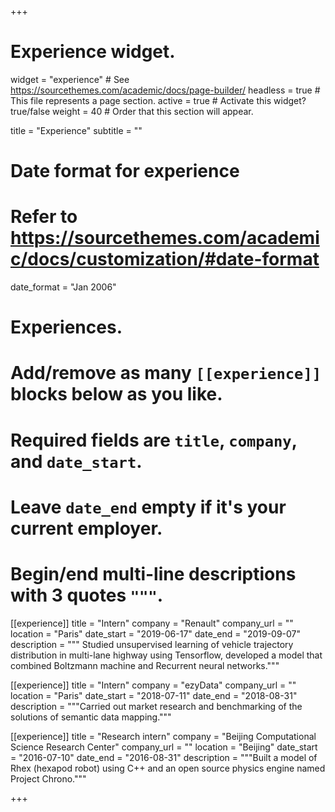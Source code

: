 +++
# Experience widget.
widget = "experience"  # See https://sourcethemes.com/academic/docs/page-builder/
headless = true  # This file represents a page section.
active = true  # Activate this widget? true/false
weight = 40  # Order that this section will appear.

title = "Experience"
subtitle = ""

# Date format for experience
#   Refer to https://sourcethemes.com/academic/docs/customization/#date-format
date_format = "Jan 2006"

# Experiences.
#   Add/remove as many `[[experience]]` blocks below as you like.
#   Required fields are `title`, `company`, and `date_start`.
#   Leave `date_end` empty if it's your current employer.
#   Begin/end multi-line descriptions with 3 quotes `"""`.
[[experience]]
  title = "Intern"
  company = "Renault"
  company_url = ""
  location = "Paris"
  date_start = "2019-06-17"
  date_end = "2019-09-07"
  description = """
  Studied unsupervised learning of vehicle trajectory distribution in multi-lane highway using 
  Tensorflow, developed a model that combined Boltzmann machine and Recurrent neural networks."""
  
[[experience]]
  title = "Intern"
  company = "ezyData"
  company_url = ""
  location = "Paris"
  date_start = "2018-07-11"
  date_end = "2018-08-31"
  description = """Carried out market research and benchmarking of the solutions of semantic data mapping."""
  
[[experience]]
  title = "Research intern"
  company = "Beijing Computational Science Research Center"
  company_url = ""
  location = "Beijing"
  date_start = "2016-07-10"
  date_end = "2016-08-31"
  description = """Built a model of Rhex (hexapod robot) using C++ and an open source physics engine named Project Chrono."""

+++
